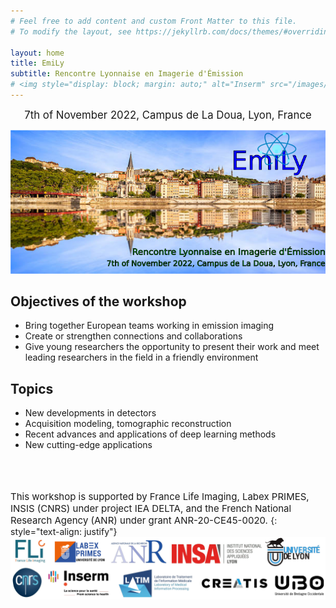 ```yaml
---
# Feel free to add content and custom Front Matter to this file.
# To modify the layout, see https://jekyllrb.com/docs/themes/#overriding-theme-defaults

layout: home
title: EmiLy 
subtitle: Rencontre Lyonnaise en Imagerie d'Émission
# <img style="display: block; margin: auto;" alt="Inserm" src="/images/logos/inserm.png"> 
---
```

<p style="text-align: center;"> <span style="font-size:larger;">7th of November 2022, Campus de La Doua, Lyon, France</span></p><img title="a title" alt="Lyon" src="/logoLyon.png">


## Objectives of the workshop

- Bring together European teams working in emission imaging 
- Create or strengthen connections and collaborations 
- Give young researchers the opportunity to present their work and meet leading researchers in the field in a friendly environment

## Topics

- New developments in detectors
- Acquisition modeling, tomographic reconstruction
- Recent advances and applications of deep learning methods  
- New cutting-edge applications


<br /> 
<br /> 
<br /> 



<span style="font-size:15px">
    This workshop is supported by France Life Imaging, Labex PRIMES, INSIS (CNRS) under project IEA DELTA, and the French National Research Agency (ANR) under grant ANR-20-CE45-0020.
</span>
{: style="text-align: justify"}

<center><img style="display: block; margin: auto;" alt="logos" src="/images/logos/logos.png"></center>








